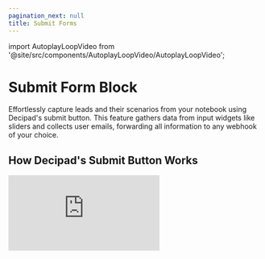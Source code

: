 ```yaml
---
pagination_next: null
title: Submit Forms
---
```


import AutoplayLoopVideo from '@site/src/components/AutoplayLoopVideo/AutoplayLoopVideo';

# Submit Form Block

Effortlessly capture leads and their scenarios from your notebook using Decipad's submit button. This feature gathers data from input widgets like sliders and collects user emails, forwarding all information to any webhook of your choice.

## How Decipad's Submit Button Works

<div style={{position: 'relative', paddingBottom: '59.01639344262295%', height: 0}}>
  <iframe src="https://www.loom.com/embed/cebd0b65f75447cfb1ea44395be858f8?sid=d3956e08-af44-43ef-a5fe-42827ecad20e" frameBorder={0} webkitallowfullscreen mozallowfullscreen allowFullScreen style={{position: 'absolute', top: 0, left: 0, width: '100%', height: '100%'}} />
</div>

### Getting Started

1. **Create Your Notebook**: Begin by creating your notebook and adding all the necessary inputs you wish to collect. Utilize [widgets](/quick-start/widgets) to make your notebook interactive for readers.

2. **Add the Submit Form Block**: To enable data collection, insert the Submit Form Block. Simply type `/` on an empty paragraph, search for "Submit Form," and click to insert it.

3. **Get Your Submission URL (Webhook)**: Before sharing your notebook, configure the Submit Form Block with a Webhook URL where the notebook data will be sent. [See an example setup using Zapier to send data to a Google Sheet below](/advanced/forms/#example-integration-with-zapier-and-google-sheets).

4. **Add Webhook to Secret**: Click the plus `+` button on your "Submit Form Block" to open the "Data Connections" panel. Create a new secret and paste the Webhook URL into the provided field.

5. **Connect Your Submit Form Block**: Return to your notebook and configure the submit button by selecting the connection you've just established using the "Select Your Target URL" picker.

6. **Publish Your Notebook**: Now you can [publish and share your notebook](/share/publish). When someone uses the `Submit Form Block`, all the notebook data with their emails will be sent to your webhook.

### Example: Integration with Zapier and Google Sheets

1. **Create a New Zap**:

   - Navigate to Zapier and create a new Zap.
   - Choose "Webhooks" as the trigger and select the "Catch Hook" event.

2. **Obtaining the Webhook URL**:

   - After setting up the trigger, get the Webhook URL provided by Zapier.
   - Copy this URL as it will be used in the Submit Form Block.

3. **Adding Webhook URL to Decipad Secrets**:

   - In your Decipad notebook, click the plus icon and add a new secret named "Zapier-Catch Hook."
   - Paste the Webhook URL into the provided field.

4. **Setting up Google Sheets Action**:

   - In the Zapier Zap editor, add a Google Sheets action.
   - Choose "Create Spreadsheet Row" as the event.
   - Choose the spreadsheet and worksheet where the form data will be inserted.

5. **Mapping Data Fields**:

   - Submit your Decipad form so all fields show up on your Zap editor.
   - Map the Decipad input fields to the corresponding columns in the spreadsheet.

6. **Test Your Setup**:

   - Test the Zap by manually triggering it and verifying that data is correctly inserted into the Google Sheets.

7. **Publishing the Zap**:

   - Once satisfied with the test results, publish the Zap to make it live.

8. **Publishing Your Notebook**:
   - [Make your notebook public](/share/publish) and share its URL to start collecting data.
